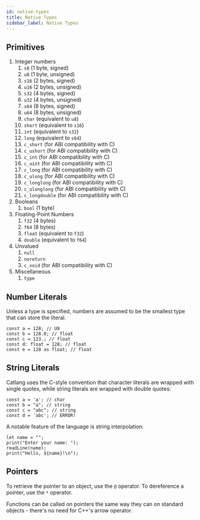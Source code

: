 ```yaml
---
id: native-types
title: Native Types
sidebar_label: Native Types
---
```


## Primitives

1. Integer numbers
   1. `s8` (1 byte, signed)
   1. `u8` (1 byte, unsigned)
   1. `s16` (2 bytes, signed)
   1. `u16` (2 bytes, unsigned)
   1. `s32` (4 bytes, signed)
   1. `u32` (4 bytes, unsigned)
   1. `s64` (8 bytes, signed)
   1. `u64` (8 bytes, unsigned)
   1. `char` (equivalent to `u8`)
   1. `short` (equivalent to `s16`)
   1. `int` (equivalent to `s32`)
   1. `long` (equivalent to `s64`)
   1. `c_short` (for ABI compatibility with C)
   1. `c_ushort` (for ABI compatibility with C)
   1. `c_int` (for ABI compatibility with C)
   1. `c_uint` (for ABI compatibility with C)
   1. `c_long` (for ABI compatibility with C)
   1. `c_ulong` (for ABI compatibility with C)
   1. `c_longlong` (for ABI compatibility with C)
   1. `c_ulonglong` (for ABI compatibility with C)
   1. `c_longdouble` (for ABI compatibility with C)
1. Booleans
   1. `bool` (1 byte)
1. Floating-Point Numbers
   1. `f32` (4 bytes)
   1. `f64` (8 bytes)
   1. `float` (equivalent to `f32`)
   1. `double` (equivalent to `f64`)
1. Unvalued
   1. `null`
   1. `noreturn`
   1. `c_void` (for ABI compatibility with C)
1. Miscellaneous
   1. `type`

## Number Literals

Unless a type is specified, numbers are assumed to be the smallest type that can store the literal.

```catlang
const a = 128; // U8
const b = 128.0; // float
const c = 123.; // float
const d: float = 128; // float
const e = 128 as float; // float
```

## String Literals

Catlang uses the C-style convention that character literals are wrapped with single quotes, while string literals are wrapped with double quotes:

```catlang
const a = 'a'; // char
const b = "a"; // string
const c = "abc"; // string
const d = 'abc'; // ERROR!
```

A notable feature of the language is string interpolation:

```catlang
let name = "";
print("Enter your name: ");
readLine(name);
print("Hello, ${name}!\n");
```

## Pointers

To retrieve the pointer to an object, use the `@` operator. To dereference a pointer, use the `*` operator.

Functions can be called on pointers the same way they can on standard objects - there's no need for C++'s arrow operator.
